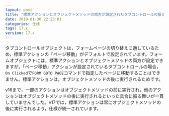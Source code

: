 ```yaml
---
layout: post
title: "標準アクションとオブジェクトメソッドの両方が設定されたタブコントロールの振る舞い"
date: 2019-01-30 22:23:01
categories: 仕様 
tags: 17.x
version: 17.x
---
```


タブコントロールオブジェクトは，フォームページの切り替えに適しているため，標準アクションの「ページ移動」がデフォルトで設定されています。フォームオブジェクトには，標準アクションとオブジェクトメソッドの両方が設定できますが，「ページ移動」アクションが設定されているタブコントロールの場合，``On Clicked``で``FORM GOTO PAGE``コマンドで指定したベージに移動することはできません。標準アクションは，オブジェクトメソッドの後に実行されるためです。

v16まで，一部のアクションはオブジェクトメソッドの前に実行され，他のアクションはオブジェクトメソッドの後に実行されるといった具合に振る舞いが一貫していませんでした。v17では，標準アクションは常にオブジェクトメソッドの後に実行されるよう，仕様が統一されています。
